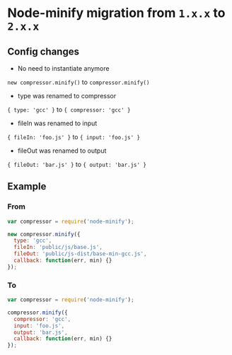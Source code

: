 # Node-minify migration from `1.x.x` to `2.x.x`

## Config changes

- No need to instantiate anymore

```new compressor.minify()``` to ```compressor.minify()```

- type was renamed to compressor

```{ type: 'gcc' }``` to ```{ compressor: 'gcc' }```

- fileIn was renamed to input

```{ fileIn: 'foo.js' }``` to ```{ input: 'foo.js' }```

- fileOut was renamed to output

```{ fileOut: 'bar.js' }``` to ```{ output: 'bar.js' }```

## Example

### From

```js
var compressor = require('node-minify');

new compressor.minify({
  type: 'gcc',
  fileIn: 'public/js/base.js',
  fileOut: 'public/js-dist/base-min-gcc.js',
  callback: function(err, min) {}
});
```

### To

```js
var compressor = require('node-minify');

compressor.minify({
  compressor: 'gcc',
  input: 'foo.js',
  output: 'bar.js',
  callback: function(err, min) {}
});
```
